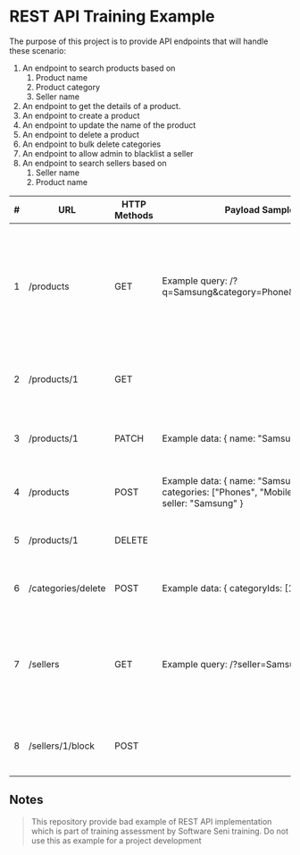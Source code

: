 # REST API Training Example

The purpose of this project is to provide API endpoints that will handle these scenario:

1. An endpoint to search products based on
    1. Product name
    2. Product category
    3. Seller name
2. An endpoint to get the details of a product.
3. An endpoint to create a product
4. An endpoint to update the name of the product
5. An endpoint to delete a product
6. An endpoint to bulk delete categories
7. An endpoint to allow admin to blacklist a seller
8. An endpoint to search sellers based on
    1. Seller name
    2. Product name

|#  |URL               |HTTP Methods|Payload Samples                                                                                   |Description                                                                         |
|---|------------------|------------|--------------------------------------------------------------------------------------------------|------------------------------------------------------------------------------------|
|1  |/products         |GET         |Example query: /?q=Samsung&category=Phone&seller=Samsung                                          |An endpoint to search products based on product name, product category, seller name.|
|2  |/products/1       |GET         |                                                                                                  |An endpoint to get the details of a product.                                        |
|3  |/products/1       |PATCH       |Example data: { name: "Samsung S10" }                                                             |An endpoint to update the name of the product                                       |
|4  |/products         |POST        |Example data: { name: "Samsung S10", categories: ["Phones", "Mobile Devices"], seller: "Samsung" }|An endpoint to create a product                                                     |
|5  |/products/1       |DELETE      |                                                                                                  |An endpoint to delete a product                                                     |
|6  |/categories/delete|POST        |Example data: { categoryIds: [1, 2, 3, 4, 5] }                                                    |An endpoint to bulk delete categories                                               |
|7  |/sellers          |GET         |Example query: /?seller=Samsung                                                                   |An endpoint to search sellers based on seller name and product name                 |
|8  |/sellers/1/block  |POST        |                                                                                                  |An endpoint to allow admin to blacklist a seller                                    |


## Notes
> This repository provide bad example of REST API implementation
> which is part of training assessment by Software Seni training.
> Do not use this as example for a project development
